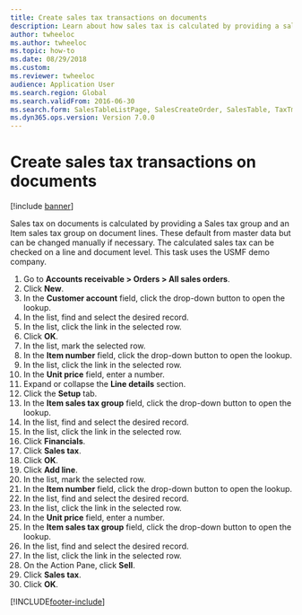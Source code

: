 ```yaml
--- 
title: Create sales tax transactions on documents
description: Learn about how sales tax is calculated by providing a sales tax group and an item sales tax group on document lines, including a step-by-step process.
author: twheeloc
ms.author: twheeloc
ms.topic: how-to
ms.date: 08/29/2018
ms.custom:
ms.reviewer: twheeloc    
audience: Application User 
ms.search.region: Global
ms.search.validFrom: 2016-06-30
ms.search.form: SalesTableListPage, SalesCreateOrder, SalesTable, TaxTmpWorkTrans 
ms.dyn365.ops.version: Version 7.0.0 
---
```


# Create sales tax transactions on documents

[!include [banner](../../includes/banner.md)]

Sales tax on documents is calculated by providing a Sales tax group and an Item sales tax group on document lines. These default from master data but can be changed manually if necessary. The calculated sales tax can be checked on a line and document level. This task uses the USMF demo company.

1. Go to **Accounts receivable > Orders > All sales orders**.
2. Click **New**.
3. In the **Customer account** field, click the drop-down button to open the lookup.
4. In the list, find and select the desired record.
5. In the list, click the link in the selected row.
6. Click **OK**.
7. In the list, mark the selected row.
8. In the **Item number** field, click the drop-down button to open the lookup.
9. In the list, click the link in the selected row.
10. In the **Unit price** field, enter a number.
11. Expand or collapse the **Line details** section.
12. Click the **Setup** tab.
13. In the **Item sales tax group** field, click the drop-down button to open the lookup.
14. In the list, find and select the desired record.
15. In the list, click the link in the selected row.
16. Click **Financials**.
17. Click **Sales tax**.
18. Click **OK**.
19. Click **Add line**.
20. In the list, mark the selected row.
21. In the **Item number** field, click the drop-down button to open the lookup.
22. In the list, find and select the desired record.
23. In the list, click the link in the selected row.
24. In the **Unit price** field, enter a number.
25. In the **Item sales tax group** field, click the drop-down button to open the lookup.
26. In the list, find and select the desired record.
27. In the list, click the link in the selected row.
28. On the Action Pane, click **Sell**.
29. Click **Sales tax**.
30. Click **OK**.



[!INCLUDE[footer-include](../../../includes/footer-banner.md)]

